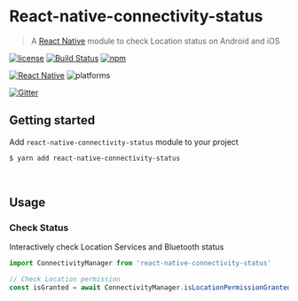 
# React-native-connectivity-status
> A [React Native](https://facebook.github.io/react-native/) module to check Location status on Android and iOS

[![license](https://img.shields.io/github/license/nearit/react-native-connectivity-status.svg)](https://github.com/nearit/react-native-connectivity-status/blob/master/LICENSE.md)
[![Build Status](https://travis-ci.org/nearit/react-native-connectivity-status.svg)](https://travis-ci.org/nearit/react-native-connectivity-status)
[![npm](https://img.shields.io/npm/v/react-native-connectivity-status.svg)](https://www.npmjs.com/package/react-native-connectivity-status)

[![React Native](https://img.shields.io/badge/RN-0.41.2+-green.svg)](https://facebook.github.io/react-native/)
![platforms](https://img.shields.io/badge/platforms-Android%20%7C%20iOS-brightgreen.svg)

[![Gitter](https://img.shields.io/gitter/room/nearit/Lobby.svg)](https://gitter.im/nearit/Lobby)

## Getting started

Add `react-native-connectivity-status` module to your project

`$ yarn add react-native-connectivity-status`

<br/>

## Usage

### Check Status
Interactively check Location Services and Bluetooth status
```js
import ConnectivityManager from 'react-native-connectivity-status'

// Check Location permission
const isGranted = await ConnectivityManager.isLocationPermissionGranted()

```
